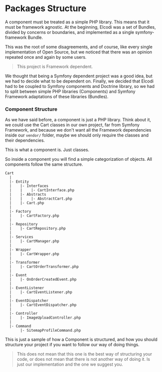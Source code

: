 Packages Structure
===================

A component must be treated as a simple PHP library. This means that it must be
framework agnostic. At the beginning, Elcodi was a set of Bundles, divided by
concerns or boundaries, and implemented as a single symfony-framework Bundle.

This was the root of some disagreements, and of course, like every single
implementation of Open Source, but we noticed that there was an opinion repeated
once and again by some users.

> This project is Framework dependent.

We thought that being a Symfony dependent project was a good idea, but we had to 
decide what to be dependent on. Finally, we decided that Elcodi had to be
coupled to Symfony components and Doctrine library, so we had to split between
simple PHP libraries (Components) and Symfony Framework adaptations of these
libraries (Bundles).

### Component Structure

As we have said before, a component is just a PHP library. Think about it, we could use the Cart
classes in our own project, far from Symfony Framework, and because we don't 
want all the Framework dependencies inside our `vendor/` folder, maybe we should
only require the classes and their dependencies.

This is what a component is. Just classes.

So inside a component you will find a simple categorization of objects. All 
components follow the same structure.

```
Cart
  |
  |- Entity
  |    |- Interfaces
  |    |    |- CartInterface.php
  |    |- Abstracts
  |    |    |- AbstractCart.php
  |    |- Cart.php
  |
  |- Factory
  |    |- CartFactory.php
  |
  |- Repository
  |    |- CartRepository.php
  |
  |- Services
  |    |- CartManager.php
  |
  |- Wrapper
  |    |- CartWrapper.php
  |
  |- Transformer
  |    |- CartOrderTransformer.php
  |
  |- Event
  |    |- OnOrderCreatedEvent.php
  |
  |- EventListener
  |    |- CartEventListener.php
  |
  |- EventDispatcher
  |    |- CartEventDispatcher.php
  |
  |- Controller
  |    |- ImageUploadController.php
  |
  |- Command
       |- SitemapProfileCommand.php
```

This is just a sample of how a Component is structured, and how you should 
structure your project if you want to follow our way of doing things.

> This does not mean that this one is the best way of structuring your code, or
> does not mean that there is not another way of doing it. Is just our
> implementation and the one we suggest you.
